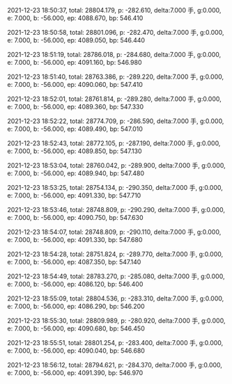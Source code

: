 2021-12-23 18:50:37, total: 28804.179, p: -282.610, delta:7.000 手, g:0.000, e: 7.000, b: -56.000, ep: 4088.670, bp: 546.410

2021-12-23 18:50:58, total: 28801.096, p: -282.470, delta:7.000 手, g:0.000, e: 7.000, b: -56.000, ep: 4089.050, bp: 546.440

2021-12-23 18:51:19, total: 28786.018, p: -284.680, delta:7.000 手, g:0.000, e: 7.000, b: -56.000, ep: 4091.160, bp: 546.980

2021-12-23 18:51:40, total: 28763.386, p: -289.220, delta:7.000 手, g:0.000, e: 7.000, b: -56.000, ep: 4090.060, bp: 547.410

2021-12-23 18:52:01, total: 28761.814, p: -289.280, delta:7.000 手, g:0.000, e: 7.000, b: -56.000, ep: 4089.360, bp: 547.330

2021-12-23 18:52:22, total: 28774.709, p: -286.590, delta:7.000 手, g:0.000, e: 7.000, b: -56.000, ep: 4089.490, bp: 547.010

2021-12-23 18:52:43, total: 28772.105, p: -287.190, delta:7.000 手, g:0.000, e: 7.000, b: -56.000, ep: 4089.850, bp: 547.130

2021-12-23 18:53:04, total: 28760.042, p: -289.900, delta:7.000 手, g:0.000, e: 7.000, b: -56.000, ep: 4089.940, bp: 547.480

2021-12-23 18:53:25, total: 28754.134, p: -290.350, delta:7.000 手, g:0.000, e: 7.000, b: -56.000, ep: 4091.330, bp: 547.710

2021-12-23 18:53:46, total: 28748.809, p: -290.290, delta:7.000 手, g:0.000, e: 7.000, b: -56.000, ep: 4090.750, bp: 547.630

2021-12-23 18:54:07, total: 28748.809, p: -290.110, delta:7.000 手, g:0.000, e: 7.000, b: -56.000, ep: 4091.330, bp: 547.680

2021-12-23 18:54:28, total: 28751.824, p: -289.770, delta:7.000 手, g:0.000, e: 7.000, b: -56.000, ep: 4087.350, bp: 547.140

2021-12-23 18:54:49, total: 28783.270, p: -285.080, delta:7.000 手, g:0.000, e: 7.000, b: -56.000, ep: 4086.120, bp: 546.400

2021-12-23 18:55:09, total: 28804.536, p: -283.310, delta:7.000 手, g:0.000, e: 7.000, b: -56.000, ep: 4086.290, bp: 546.200

2021-12-23 18:55:30, total: 28809.989, p: -280.920, delta:7.000 手, g:0.000, e: 7.000, b: -56.000, ep: 4090.680, bp: 546.450

2021-12-23 18:55:51, total: 28801.254, p: -283.400, delta:7.000 手, g:0.000, e: 7.000, b: -56.000, ep: 4090.040, bp: 546.680

2021-12-23 18:56:12, total: 28794.621, p: -284.370, delta:7.000 手, g:0.000, e: 7.000, b: -56.000, ep: 4091.390, bp: 546.970